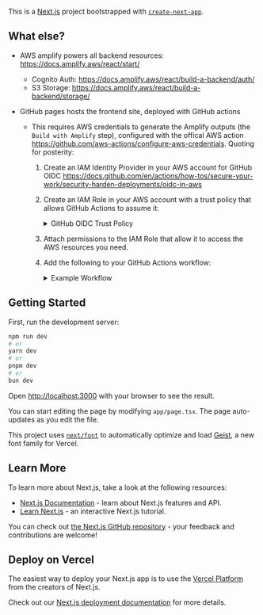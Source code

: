 This is a [Next.js](https://nextjs.org) project bootstrapped with [`create-next-app`](https://nextjs.org/docs/app/api-reference/cli/create-next-app).

## What else?

-   AWS amplify powers all backend resources: https://docs.amplify.aws/react/start/
    -   Cognito Auth: https://docs.amplify.aws/react/build-a-backend/auth/
    -   S3 Storage: https://docs.amplify.aws/react/build-a-backend/storage/
-   GitHub pages hosts the frontend site, deployed with GitHub actions

    -   This requires AWS credentials to generate the Amplify outputs (the `Build with Amplify` step), configured with the offical AWS action https://github.com/aws-actions/configure-aws-credentials. Quoting for posterity:

        1.  Create an IAM Identity Provider in your AWS account for GitHub OIDC https://docs.github.com/en/actions/how-tos/secure-your-work/security-harden-deployments/oidc-in-aws

        2.  Create an IAM Role in your AWS account with a trust policy that allows GitHub
            Actions to assume it:

            <details>
            <summary>GitHub OIDC Trust Policy</summary>

                ```json
                {
                "Version": "2012-10-17",
                "Statement": [
                    {
                    "Effect": "Allow",
                    "Principal": {
                        "Federated": "arn:aws:iam::<AWS_ACCOUNT_ID>:oidc-provider/token.actions.githubusercontent.com"
                    },
                    "Action": "sts:AssumeRoleWithWebIdentity",
                    "Condition": {
                        "StringEquals": {
                        "token.actions.githubusercontent.com:aud": "sts.amazonaws.com",
                        "token.actions.githubusercontent.com:sub": "repo:<GITHUB_ORG>/<GITHUB_REPOSITORY>:ref:refs/heads/<GITHUB_BRANCH>"
                        }
                    }
                    }
                ]
                }
                ```
                </details>

        3.  Attach permissions to the IAM Role that allow it to access the AWS resources
            you need.
        4.  Add the following to your GitHub Actions workflow:

            <details>
            <summary>Example Workflow</summary>

            ```yaml
            # Need ID token write permission to use OIDC
            permissions:
                id-token: write
            jobs:
                run_job_with_aws:
                    runs-on: ubuntu-latest
                    steps:
                        - name: Configure AWS Credentials
                        uses: aws-actions/configure-aws-credentials@main # Or a specific version
                        with:
                            role-to-assume: <Role ARN you created in step 2>
                            aws-region: <AWS Region you want to use>
                        - name: Additional steps
                        run: |
                            # Your commands that require AWS credentials
                            aws sts get-caller-identity
            ```

            </details>

## Getting Started

First, run the development server:

```bash
npm run dev
# or
yarn dev
# or
pnpm dev
# or
bun dev
```

Open [http://localhost:3000](http://localhost:3000) with your browser to see the result.

You can start editing the page by modifying `app/page.tsx`. The page auto-updates as you edit the file.

This project uses [`next/font`](https://nextjs.org/docs/app/building-your-application/optimizing/fonts) to automatically optimize and load [Geist](https://vercel.com/font), a new font family for Vercel.

## Learn More

To learn more about Next.js, take a look at the following resources:

-   [Next.js Documentation](https://nextjs.org/docs) - learn about Next.js features and API.
-   [Learn Next.js](https://nextjs.org/learn) - an interactive Next.js tutorial.

You can check out [the Next.js GitHub repository](https://github.com/vercel/next.js) - your feedback and contributions are welcome!

## Deploy on Vercel

The easiest way to deploy your Next.js app is to use the [Vercel Platform](https://vercel.com/new?utm_medium=default-template&filter=next.js&utm_source=create-next-app&utm_campaign=create-next-app-readme) from the creators of Next.js.

Check out our [Next.js deployment documentation](https://nextjs.org/docs/app/building-your-application/deploying) for more details.
